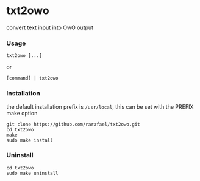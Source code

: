 # txt2owo

convert text input into OwO output

### Usage
```
txt2owo [...]
```
or
```
[command] | txt2owo
```

### Installation
the default installation prefix is `/usr/local`, this can be set with the PREFIX
make option
```
git clone https://github.com/rarafael/txt2owo.git
cd txt2owo
make
sudo make install
```

### Uninstall
```
cd txt2owo
sudo make uninstall
```
